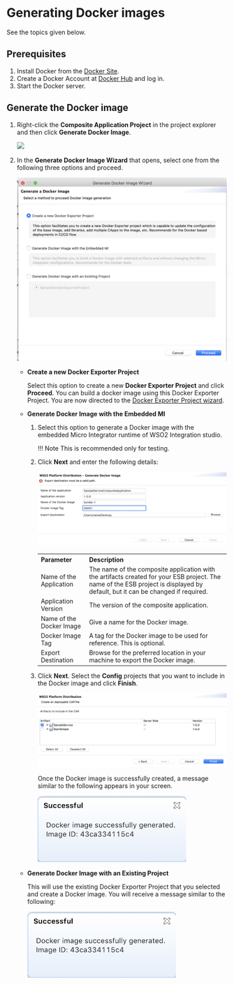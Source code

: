# Generating Docker images

See the topics given below.

## Prerequisites

1.  Install Docker from the [Docker Site](https://docs.docker.com/).
2.  Create a Docker Account at [Docker Hub](https://hub.docker.com) and log in.
3.  Start the Docker server.

## Generate the Docker image

1.  Right-click the **Composite Application Project** in the project explorer and
    then click **Generate Docker Image**.  

    <img src="../../assets/img/create_project/open-docker_image_generation_wizard.png" width="500">
    
2.  In the **Generate Docker Image Wizard** that opens, select one from the following three options and proceed. 
    
    ![Generate docker image dialog](../assets/img/create_project/docker_k8s_project/generate-docker-image-options.png)
    
    -  **Create a new Docker Exporter Project**

        Select this option to create a new **Docker Exporter Project** and click **Proceed**. You can build a docker image using this Docker Exporter Project. You are now directed to the [Docker Exporter Project wizard](create-docker-project.md).
    
    -  **Generate Docker Image with the Embedded MI**

        1.  Select this option to generate a Docker image with the embedded Micro Integrator runtime of WSO2 Integration studio. 

            !!! Note
                This is recommended only for testing.

        2.  Click **Next** and enter the following details:
            
            ![Create docker image dialog](../assets/img/create_project/generate_docker_image_dialog.png) 

            <table>
                <tr>
                    <th>
                        Parameter
                    </th>
                    <th>
                        Description
                    </th>
                </tr>
                <tr>
                    <td>
                        Name of the Application
                    </td>
                    <td>
                        The name of the composite
                        application with the artifacts created for your ESB project.
                        The name of the ESB project is displayed by default, but it
                        can be changed if required.
                    </td>
                </tr>
                <tr>
                    <td>
                        Application Version
                    </td>
                    <td>
                        The version of the composite
                        application.
                    </td>
                </tr>
                <tr>
                    <td>
                        Name of the Docker Image
                    </td>
                    <td>
                        Give a name for the Docker image.
                    </td>
                </tr>
                <tr>
                    <td>
                        Docker Image Tag
                    </td>
                    <td>
                        A tag for the Docker image to be used
                        for reference. This is optional.
                    </td>
                </tr>
                <tr>
                    <td>
                        Export Destination
                    </td>
                    <td>
                        Browse for the preferred location
                        in your machine to export the Docker image.
                    </td>
                </tr>
            </table>

        3.  Click **Next**. Select the **Config** projects that you want to include in the Docker image and click **Finish**.  

            ![Create docker image](../assets/img/create_project/select_artifact_docker.png)  
        
            Once the Docker image is successfully created, a message similar to the following appears in your screen.  

            ![Create docker image](../assets/img/create_project/docker_image_successful.png)

    -   **Generate Docker Image with an Existing Project**

        This will use the existing Docker Exporter Project that you selected and create a Docker image. You will receive a message similar to the following:

        ![Create docker image](../assets/img/create_project/docker_image_successful.png)
          
